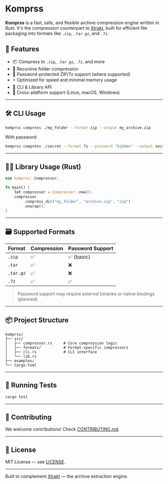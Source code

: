 # Komprss

**Komprss** is a fast, safe, and flexible archive compression engine written in Rust. It's the compression counterpart to [Xtrakt](https://github.com/your-org/xtrakt), built for efficient file packaging into formats like `.zip`, `.tar.gz`, and `.7z`.

## 🚀 Features

- 📦 Compress to `.zip`, `.tar.gz`, `.7z`, and more
- 🧱 Recursive folder compression
- 🔐 Password-protected ZIP/7z support (where supported)
- ⚡ Optimized for speed and minimal memory usage
- 🧰 CLI & Library API
- 📂 Cross-platform support (Linux, macOS, Windows)

---

## 🛠️ CLI Usage

```bash
komprss compress ./my_folder --format zip --output my_archive.zip
````

With password:

```bash
komprss compress ./secret --format 7z --password "hidden" --output secret.7z
```

---

## 🧑‍💻 Library Usage (Rust)

```rust
use komprss::Compressor;

fn main() {
    let compressor = Compressor::new();
    compressor
        .compress_dir("my_folder", "archive.zip", "zip")
        .unwrap();
}
```

---

## 🗃️ Supported Formats

| Format    | Compression | Password Support |
| --------- | ----------- | ---------------- |
| `.zip`    | ✅           | ✅ (basic)        |
| `.tar`    | ✅           | ❌                |
| `.tar.gz` | ✅           | ❌                |
| `.7z`     | ✅           | ✅                |

> Password support may require external binaries or native bindings (planned).

---

## 📦 Project Structure

```
komprss/
├── src/
│   ├── compressor.rs     # Core compression logic
│   ├── formats/          # Format-specific compressors
│   ├── cli.rs            # CLI interface
│   └── lib.rs
├── examples/
└── Cargo.toml
```

---

## 🧪 Running Tests

```bash
cargo test
```

---

## 🤝 Contributing

We welcome contributions! Check [CONTRIBUTING.md](CONTRIBUTING.md).

---

## 📄 License

MIT License — see [LICENSE](LICENSE).

---

Built to complement [Xtrakt](https://github.com/your-org/xtrakt) — the archive extraction engine.
